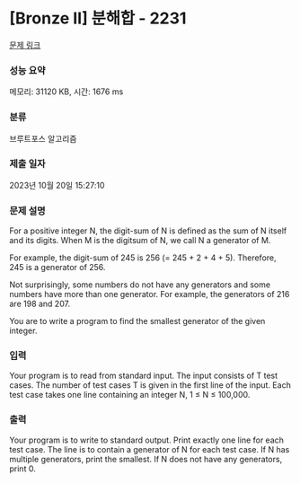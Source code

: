 # [Bronze II] 분해합 - 2231 

[문제 링크](https://www.acmicpc.net/problem/2231) 

### 성능 요약

메모리: 31120 KB, 시간: 1676 ms

### 분류

브루트포스 알고리즘

### 제출 일자

2023년 10월 20일 15:27:10

### 문제 설명

<p>For a positive integer N, the digit-sum of N is defined as the sum of N itself and its digits. When M is the digitsum of N, we call N a generator of M.</p>

<p>For example, the digit-sum of 245 is 256 (= 245 + 2 + 4 + 5). Therefore, 245 is a generator of 256.</p>

<p>Not surprisingly, some numbers do not have any generators and some numbers have more than one generator. For example, the generators of 216 are 198 and 207.</p>

<p>You are to write a program to find the smallest generator of the given integer.</p>

### 입력 

 <p>Your program is to read from standard input. The input consists of T test cases. The number of test cases T is given in the first line of the input. Each test case takes one line containing an integer N, 1 ≤ N ≤ 100,000.</p>

### 출력 

 <p>Your program is to write to standard output. Print exactly one line for each test case. The line is to contain a generator of N for each test case. If N has multiple generators, print the smallest. If N does not have any generators, print 0.</p>

